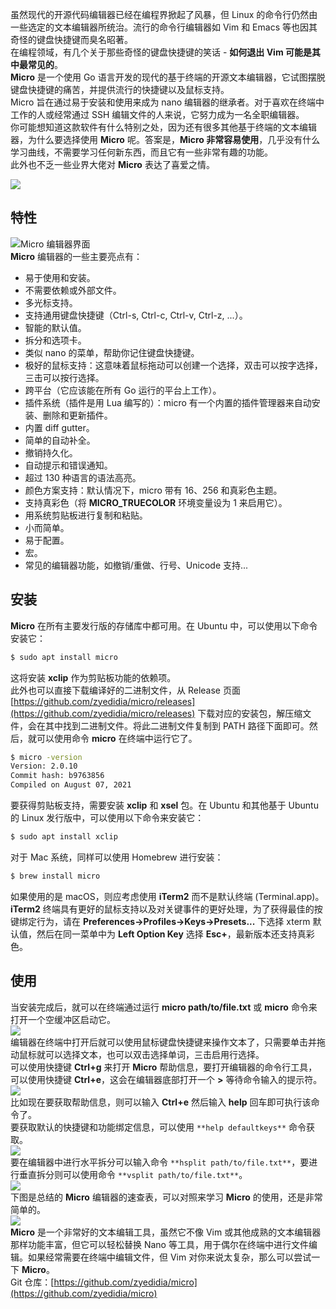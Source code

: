 虽然现代的开源代码编辑器已经在编程界掀起了风暴，但 Linux 的命令行仍然由一些选定的文本编辑器所统治。流行的命令行编辑器如 Vim 和 Emacs 等也因其奇怪的键盘快捷键而臭名昭著。<br />在编程领域，有几个关于那些奇怪的键盘快捷键的笑话 - **如何退出 Vim 可能是其中最常见的**。<br />**Micro** 是一个使用 Go 语言开发的现代的基于终端的开源文本编辑器，它试图摆脱键盘快捷键的痛苦，并提供流行的快捷键以及鼠标支持。<br />Micro 旨在通过易于安装和使用来成为 nano 编辑器的继承者。对于喜欢在终端中工作的人或经常通过 SSH 编辑文件的人来说，它努力成为一名全职编辑器。<br />你可能想知道这款软件有什么特别之处，因为还有很多其他基于终端的文本编辑器，为什么要选择使用 **Micro** 呢。答案是，**Micro 非常容易使用**，几乎没有什么学习曲线，不需要学习任何新东西，而且它有一些非常有趣的功能。<br />此外也不乏一些业界大佬对  **Micro** 表达了喜爱之情。

![](https://cdn.nlark.com/yuque/0/2023/png/396745/1673915561666-ba32829b-b294-4fbe-a30d-d6c76afc4e11.png#averageHue=%23ababab&clientId=uef833fbf-cd50-4&from=paste&id=u435c8336&originHeight=1085&originWidth=1080&originalType=url&ratio=1&rotation=0&showTitle=false&status=done&style=none&taskId=ub9bad058-3407-4d8c-a637-62e675852ea&title=)
<a name="XL4Vw"></a>
## 特性
![Micro 编辑器界面](https://cdn.nlark.com/yuque/0/2023/jpeg/396745/1673915561503-6bda36b0-4f44-4a5b-9eeb-0eabd3486966.jpeg#averageHue=%236e6f6e&clientId=uef833fbf-cd50-4&from=paste&id=u89373765&originHeight=651&originWidth=1065&originalType=url&ratio=1&rotation=0&showTitle=true&status=done&style=none&taskId=udd72f2d4-1318-4135-a44a-b9fc44b151e&title=Micro%20%E7%BC%96%E8%BE%91%E5%99%A8%E7%95%8C%E9%9D%A2 "Micro 编辑器界面")<br />**Micro** 编辑器的一些主要亮点有：

- 易于使用和安装。
- 不需要依赖或外部文件。
- 多光标支持。
- 支持通用键盘快捷键（Ctrl-s, Ctrl-c, Ctrl-v, Ctrl-z, ...）。
- 智能的默认值。
- 拆分和选项卡。
- 类似 nano 的菜单，帮助你记住键盘快捷键。
- 极好的鼠标支持：这意味着鼠标拖动可以创建一个选择，双击可以按字选择，三击可以按行选择。
- 跨平台（它应该能在所有 Go 运行的平台上工作）。
- 插件系统（插件是用 Lua 编写的）：micro 有一个内置的插件管理器来自动安装、删除和更新插件。
- 内置 diff gutter。
- 简单的自动补全。
- 撤销持久化。
- 自动提示和错误通知。
- 超过 130 种语言的语法高亮。
- 颜色方案支持：默认情况下，micro 带有 16、256 和真彩色主题。
- 支持真彩色（将 **MICRO_TRUECOLOR** 环境变量设为 1 来启用它）。
- 用系统剪贴板进行复制和粘贴。
- 小而简单。
- 易于配置。
- 宏。
- 常见的编辑器功能，如撤销/重做、行号、Unicode 支持...
<a name="HP2db"></a>
## 安装
**Micro** 在所有主要发行版的存储库中都可用。在 Ubuntu 中，可以使用以下命令安装它：
```bash
$ sudo apt install micro
```
这将安装 **xclip** 作为剪贴板功能的依赖项。<br />此外也可以直接下载编译好的二进制文件，从 Release 页面 [https://github.com/zyedidia/micro/releases](https://github.com/zyedidia/micro/releases) 下载对应的安装包，解压缩文件，会在其中找到二进制文件。将此二进制文件复制到 PATH 路径下面即可。然后，就可以使用命令 **micro** 在终端中运行它了。
```bash
$ micro -version
Version: 2.0.10
Commit hash: b9763856
Compiled on August 07, 2021
```
要获得剪贴板支持，需要安装 **xclip** 和 **xsel** 包。在 Ubuntu 和其他基于 Ubuntu 的 Linux 发行版中，可以使用以下命令来安装它：
```bash
$ sudo apt install xclip
```
对于 Mac 系统，同样可以使用 Homebrew 进行安装：
```bash
$ brew install micro
```
如果使用的是 macOS，则应考虑使用 **iTerm2** 而不是默认终端 (Terminal.app)。**iTerm2** 终端具有更好的鼠标支持以及对关键事件的更好处理，为了获得最佳的按键绑定行为，请在 **Preferences->Profiles->Keys->Presets...** 下选择 xterm 默认值，然后在同一菜单中为 **Left Option Key** 选择 **Esc+**，最新版本还支持真彩色。
<a name="Bc0RD"></a>
## 使用
当安装完成后，就可以在终端通过运行 **micro path/to/file.txt** 或 **micro** 命令来打开一个空缓冲区启动它。<br />![](https://cdn.nlark.com/yuque/0/2023/png/396745/1673915561540-51e1e17b-24b7-49f8-b8b2-508e8bebab17.png#averageHue=%23353535&clientId=uef833fbf-cd50-4&from=paste&id=ue73c8ebc&originHeight=674&originWidth=1080&originalType=url&ratio=1&rotation=0&showTitle=false&status=done&style=none&taskId=u9e8dc568-05e8-481d-895f-2c0cee687ec&title=)<br />编辑器在终端中打开后就可以使用鼠标键盘快捷键来操作文本了，只需要单击并拖动鼠标就可以选择文本，也可以双击选择单词，三击启用行选择。<br />可以使用快捷键 **Ctrl+g** 来打开 **Micro** 帮助信息，要打开编辑器的命令行工具，可以使用快捷键 **Ctrl+e**，这会在编辑器底部打开一个 **>** 等待命令输入的提示符。<br />![](https://cdn.nlark.com/yuque/0/2023/png/396745/1673915561531-d8999abd-b261-41ca-9d3a-41b2b4744b47.png#averageHue=%235b5958&clientId=uef833fbf-cd50-4&from=paste&id=ueeb4b78a&originHeight=218&originWidth=1080&originalType=url&ratio=1&rotation=0&showTitle=false&status=done&style=none&taskId=u236c229b-4e52-4d5a-8499-f32e95d190e&title=)<br />比如现在要获取帮助信息，则可以输入 **Ctrl+e** 然后输入 **help** 回车即可执行该命令了。<br />要获取默认的快捷键和功能绑定信息，可以使用 `**help defaultkeys**` 命令获取。<br />![](https://cdn.nlark.com/yuque/0/2023/png/396745/1673915561886-5ec5c978-bca2-4c58-8482-b902848bf92d.png#averageHue=%23353535&clientId=uef833fbf-cd50-4&from=paste&id=uaadbefb5&originHeight=335&originWidth=1080&originalType=url&ratio=1&rotation=0&showTitle=false&status=done&style=none&taskId=u66f97be7-f250-4ee0-a61e-441ef0cda0e&title=)<br />要在编辑器中进行水平拆分可以输入命令 `**hsplit path/to/file.txt**`，要进行垂直拆分则可以使用命令 `**vsplit path/to/file.txt**`。<br />![](https://cdn.nlark.com/yuque/0/2023/png/396745/1673915561959-e1e0f5f0-cf45-46ba-9b5c-f755b8cd53b7.png#averageHue=%23323232&clientId=uef833fbf-cd50-4&from=paste&id=uca369c3e&originHeight=674&originWidth=1080&originalType=url&ratio=1&rotation=0&showTitle=false&status=done&style=none&taskId=u4126b679-9504-431e-a3cf-f5d0e0fc591&title=)<br />下图是总结的 **Micro** 编辑器的速查表，可以对照来学习 **Micro** 的使用，还是非常简单的。<br />![](https://cdn.nlark.com/yuque/0/2023/png/396745/1673915561977-c8df8621-e0a7-4e6a-b933-c38fb20cc1cb.png#averageHue=%23d8e7ea&clientId=uef833fbf-cd50-4&from=paste&id=u6152ae58&originHeight=942&originWidth=1080&originalType=url&ratio=1&rotation=0&showTitle=false&status=done&style=none&taskId=u11f586a7-1b66-4c66-a41a-e9e48a98526&title=)<br />**Micro** 是一个非常好的文本编辑工具，虽然它不像 Vim 或其他成熟的文本编辑器那样功能丰富，但它可以轻松替换 Nano 等工具，用于偶尔在终端中进行文件编辑。如果经常需要在终端中编辑文件，但 Vim 对你来说太复杂，那么可以尝试一下 **Micro**。<br />Git 仓库：[https://github.com/zyedidia/micro](https://github.com/zyedidia/micro)
